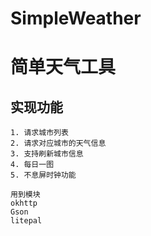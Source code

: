 # SimpleWeather
# 简单天气工具
## 实现功能
```
1. 请求城市列表
2. 请求对应城市的天气信息
3. 支持刷新城市信息
4. 每日一图
5. 不息屏时钟功能
```
````
用到模块 
okhttp 
Gson
litepal
````
